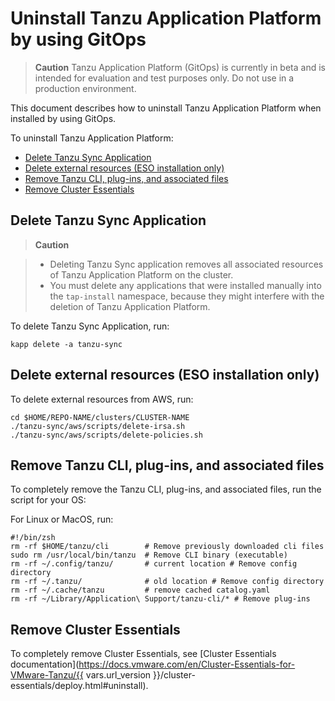 # Uninstall Tanzu Application Platform by using GitOps

>**Caution** Tanzu Application Platform (GitOps) is currently in beta and is intended for evaluation and test purposes only. Do not use in a production environment.

This document describes how to uninstall Tanzu Application Platform when installed by using GitOps.

To uninstall Tanzu Application Platform:

- [Delete Tanzu Sync Application](#del-tanzu-sync)
- [Delete external resources (ESO installation only)](#del-aws-resources)
- [Remove Tanzu CLI, plug-ins, and associated files](#remove-tanzu-cli)
- [Remove Cluster Essentials](#remove-ce)

## <a id='del-tap'></a>Delete Tanzu Sync Application

>**Caution** 

> - Deleting Tanzu Sync application removes all associated resources of Tanzu Application Platform on the cluster.
> - You must delete any applications that were installed manually into the `tap-install` namespace, 
> because they might interfere with the deletion of Tanzu Application Platform.

To delete Tanzu Sync Application, run:

```console
kapp delete -a tanzu-sync
```

## <a id='del-aws-resources'></a>Delete external resources (ESO installation only)

To delete external resources from AWS, run:

```console
cd $HOME/REPO-NAME/clusters/CLUSTER-NAME
./tanzu-sync/aws/scripts/delete-irsa.sh
./tanzu-sync/aws/scripts/delete-policies.sh
```

## <a id='remove-tanzu-cli'></a> Remove Tanzu CLI, plug-ins, and associated files

To completely remove the Tanzu CLI, plug-ins, and associated files, run the script for your OS:

For Linux or MacOS, run:

```console
#!/bin/zsh
rm -rf $HOME/tanzu/cli        # Remove previously downloaded cli files
sudo rm /usr/local/bin/tanzu  # Remove CLI binary (executable)
rm -rf ~/.config/tanzu/       # current location # Remove config directory
rm -rf ~/.tanzu/              # old location # Remove config directory
rm -rf ~/.cache/tanzu         # remove cached catalog.yaml
rm -rf ~/Library/Application\ Support/tanzu-cli/* # Remove plug-ins
```

## <a id='remove-ce'></a> Remove Cluster Essentials

To completely remove Cluster Essentials, see [Cluster Essentials documentation](https://docs.vmware.com/en/Cluster-Essentials-for-VMware-Tanzu/{{ vars.url_version }}/cluster-essentials/deploy.html#uninstall).
